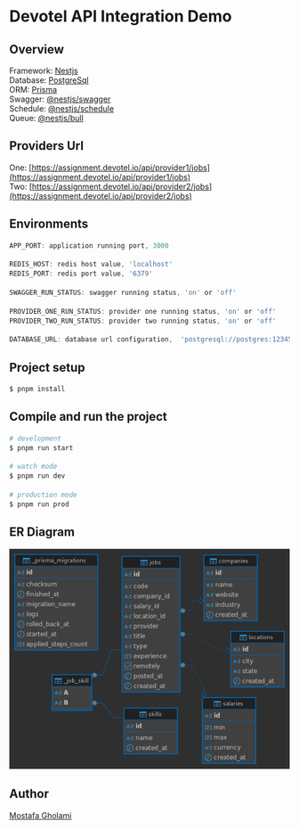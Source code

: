 # Devotel API Integration Demo

## Overview

Framework: [Nestjs](https://nestjs.com/) </br>
Database: [PostgreSql](https://www.postgresql.org/) </br>
ORM: [Prisma](https://www.prisma.io/) </br>
Swagger: [@nestjs/swagger](https://docs.nestjs.com/openapi/introduction) </br>
Schedule: [@nestjs/schedule](https://docs.nestjs.com/techniques/task-scheduling) </br>
Queue: [@nestjs/bull](https://docs.nestjs.com/techniques/queues#bull-installation) </br>

## Providers Url

One: [https://assignment.devotel.io/api/provider1/jobs](https://assignment.devotel.io/api/provider1/jobs) </br>
Two: [https://assignment.devotel.io/api/provider2/jobs](https://assignment.devotel.io/api/provider2/jobs) </br>

## Environments

```ts
APP_PORT: application running port, 3000

REDIS_HOST: redis host value, 'localhost'
REDIS_PORT: redis port value, '6379'

SWAGGER_RUN_STATUS: swagger running status, 'on' or 'off'

PROVIDER_ONE_RUN_STATUS: provider one running status, 'on' or 'off'
PROVIDER_TWO_RUN_STATUS: provider two running status, 'on' or 'off'

DATABASE_URL: database url configuration,  'postgresql://postgres:12345678@localhost:5432/devotel_demo_db?schema=public'
```

## Project setup

```bash
$ pnpm install
```

## Compile and run the project

```bash
# development
$ pnpm run start

# watch mode
$ pnpm run dev

# production mode
$ pnpm run prod
```

## ER Diagram

![screenshot](er_db.png)

## Author

[Mostafa Gholami](https://mst-ghi.github.io/)
